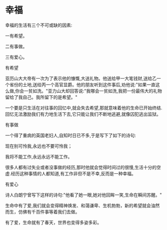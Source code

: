 # 幸福

幸福的生活有三个不可或缺的因素: 

一有希望。 

二有事做。 

三有爱心。 


有希望 

亚历山大大帝有一次为了表示他的慷慨,大送礼物。他送给甲一大笔钱财,送给乙一个省份的土地,送给丙一个高官显爵。他的朋友听到这件事后,劝他说:"如果一直这么做,你会一贫如洗。"亚力山大却回答说:"我哪会一贫如洗,我把一份最伟大的礼物留给了我自己。我所留下的是希望。" 

一个要是只生活在对往事的回忆中,就会失去希望,那就意味着他的生命已开始终结.回忆无法激励我们有力地生活下去,它只能让我们不断地逃避,就像囚犯逃出监狱。 


有事做 

一个得了重病的英国老妇人,自知时日已不多,于是写下了如下的诗句: 

现在别可怜我,永远也不要可怜我； 

我将不能工作,永远永远不能工作。 

很多人都有过失业或者没事做的经历,那时他就会觉得时间过的很慢,生活十分的空虚.经历这种事情的人都知道,有工作非但不是不幸,反而是一种幸福。 


有爱心 

诗人白朗宁曾写下这样的诗句:"他看了她一眼,她对他回眸一笑,生命在瞬间苏醒。" 

生命中有了爱,我们就会变得精神焕发、和蔼谦卑、生机勃勃，新的希望就会油然而生，仿佛有千百件事等着我们去做。 

有了爱，生命就有了春天，世界也变得多姿多彩。
 